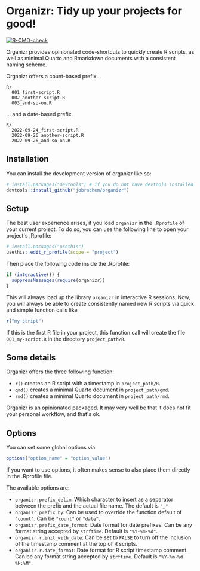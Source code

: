 
# Organizr: Tidy up your projects for good!

<!-- badges: start -->
[![R-CMD-check](https://github.com/jobrachem/organizr/actions/workflows/R-CMD-check.yaml/badge.svg)](https://github.com/jobrachem/organizr/actions/workflows/R-CMD-check.yaml)
<!-- badges: end -->

Organizr provides opinionated code-shortcuts to quickly create R scripts, as well as 
minimal Quarto and Rmarkdown documents with a consistent naming scheme.

Organizr offers a count-based prefix...

```
R/
  001_first-script.R
  002_another-script.R
  003_and-so-on.R
```

... and a date-based prefix.

```
R/
  2022-09-24_first-script.R
  2022-09-26_another-script.R
  2022-09-26_and-so-on.R
```

## Installation

You can install the development version of organizr like so:

``` r
# install.packages("devtools") # if you do not have devtools installed
devtools::install_github("jobrachem/organizr")
```

## Setup

The best user experience arises, if you load `organizr` in the `.Rprofile` of
your current project. To do so, you can use the following line to open your
project's .Rprofile:

```r
# install.packages("usethis")
usethis::edit_r_profile(scope = "project")
```

Then place the following code inside the .Rprofile:

``` r
if (interactive()) {
  suppressMessages(require(organizr))
}
```

This will always load up the library `organizr` in interactive R sessions. 
Now, you will always be able to create consistently named new R scripts via
quick and simple function calls like

```r
r("my-script")
```

If this is the first R file in your project, this function call will create
the file `001_my-script.R` in the directory `project_path/R`.

## Some details

Organizr offers the three following function:

- `r()` creates an R script with a timestamp in `project_path/R`.
- `qmd()` creates a minimal Quarto document in `project_path/qmd`.
- `rmd()` creates a minimal Quarto document in `project_path/rmd`.

Organizr is an opinionated packaged. It may very well be that it does not fit
your personal workflow, and that's ok. 

## Options

You can set some global options via 

```r
options("option_name" = "option_value")
```

If you want to use options, it often makes sense to also place them directly in
the .Rprofile file.

The available options are:

- `organizr.prefix_delim`: Which character to insert as a separator between the prefix and the actual file name. The default is `"_"`
- `organizr.prefix_by`: Can be used to override the function default of `"count"`. Can be `"count"` or `"date"`.
- `organizr.prefix_date_format`: Date format for date prefixes. Can be any format string accepted by `strftime`. Default is `"%Y-%m-%d"`.
- `organizr.r.init_with_date`: Can be set to `FALSE` to turn off the inclusion of the timestamp comment at the top of R scripts.
- `organizr.r.date_format`: Date format for R script timestamp comment. Can be any format string accepted by `strftime`. Default is `"%Y-%m-%d %H:%M"`.

